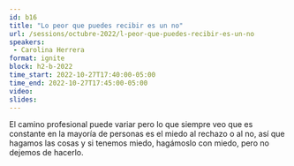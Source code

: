 ```yaml
---
id: b16
title: "Lo peor que puedes recibir es un no"
url: /sessions/octubre-2022/l-peor-que-puedes-recibir-es-un-no
speakers:
 - Carolina Herrera
format: ignite
block: h2-b-2022
time_start: 2022-10-27T17:40:00-05:00
time_end: 2022-10-27T17:45:00-05:00
video:
slides:
---
```


El camino profesional puede variar pero lo que siempre veo que es constante en la mayoría de personas es el miedo al rechazo o al no, así que hagamos las cosas y si tenemos miedo, hagámoslo con miedo, pero no dejemos de hacerlo.